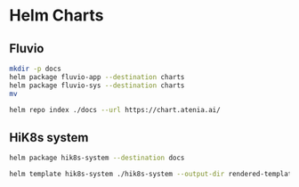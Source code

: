 # Helm Charts

## Fluvio

```bash
mkdir -p docs
helm package fluvio-app --destination charts
helm package fluvio-sys --destination charts
mv 
```

```bash
helm repo index ./docs --url https://chart.atenia.ai/
```

## HiK8s system

```bash
helm package hik8s-system --destination docs
```

```bash
helm template hik8s-system ./hik8s-system --output-dir rendered-templates -n hik8s-system
```
